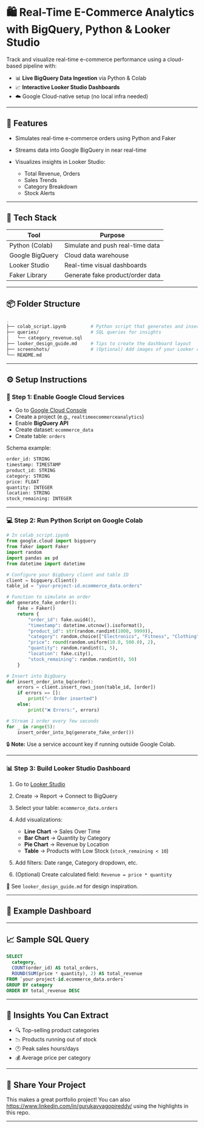 # 🛍 Real-Time E-Commerce Analytics with BigQuery, Python & Looker Studio

Track and visualize real-time e-commerce performance using a cloud-based pipeline with:

* 📊 **Live BigQuery Data Ingestion** via Python & Colab
* 📈 **Interactive Looker Studio Dashboards**
* ☁️ Google Cloud-native setup (no local infra needed)

---

## 🚀 Features

* Simulates real-time e-commerce orders using Python and Faker
* Streams data into Google BigQuery in near real-time
* Visualizes insights in Looker Studio:

  * Total Revenue, Orders
  * Sales Trends
  * Category Breakdown
  * Stock Alerts

---

## 🧰 Tech Stack

| Tool            | Purpose                          |
| --------------- | -------------------------------- |
| Python (Colab)  | Simulate and push real-time data |
| Google BigQuery | Cloud data warehouse             |
| Looker Studio   | Real-time visual dashboards      |
| Faker Library   | Generate fake product/order data |

---

## 📦 Folder Structure

```bash
.
├── colab_script.ipynb         # Python script that generates and inserts fake orders
├── queries/                   # SQL queries for insights
│   └── category_revenue.sql
├── looker_design_guide.md     # Tips to create the dashboard layout
├── screenshots/               # (Optional) Add images of your Looker dashboard
└── README.md
```

---

## ⚙️ Setup Instructions

### 🔑 Step 1: Enable Google Cloud Services

* Go to [Google Cloud Console](https://console.cloud.google.com)
* Create a project (e.g., `realtimeecommerceanalytics`)
* Enable **BigQuery API**
* Create dataset: `ecommerce_data`
* Create table: `orders`

Schema example:

```bash
order_id: STRING  
timestamp: TIMESTAMP  
product_id: STRING  
category: STRING  
price: FLOAT  
quantity: INTEGER  
location: STRING  
stock_remaining: INTEGER
```

---

### 💻 Step 2: Run Python Script on Google Colab

```python
# In colab_script.ipynb
from google.cloud import bigquery
from faker import Faker
import random
import pandas as pd
from datetime import datetime

# Configure your BigQuery client and table ID
client = bigquery.Client()
table_id = "your-project-id.ecommerce_data.orders"

# Function to simulate an order
def generate_fake_order():
    fake = Faker()
    return {
        "order_id": fake.uuid4(),
        "timestamp": datetime.utcnow().isoformat(),
        "product_id": str(random.randint(1000, 9999)),
        "category": random.choice(["Electronics", "Fitness", "Clothing", "Home"]),
        "price": round(random.uniform(10.0, 500.0), 2),
        "quantity": random.randint(1, 5),
        "location": fake.city(),
        "stock_remaining": random.randint(0, 50)
    }

# Insert into BigQuery
def insert_order_into_bq(order):
    errors = client.insert_rows_json(table_id, [order])
    if errors == []:
        print("✅ Order inserted")
    else:
        print("❌ Errors:", errors)

# Stream 1 order every few seconds
for _ in range(5):
    insert_order_into_bq(generate_fake_order())
```

🔒 **Note:** Use a service account key if running outside Google Colab.

---

### 📊 Step 3: Build Looker Studio Dashboard

1. Go to [Looker Studio](https://lookerstudio.google.com/)
2. Create → Report → Connect to BigQuery
3. Select your table: `ecommerce_data.orders`
4. Add visualizations:

   * **Line Chart** → Sales Over Time
   * **Bar Chart** → Quantity by Category
   * **Pie Chart** → Revenue by Location
   * **Table** → Products with Low Stock (`stock_remaining < 10`)
5. Add filters: Date range, Category dropdown, etc.
6. (Optional) Create calculated field: `Revenue = price * quantity`

📌 See `looker_design_guide.md` for design inspiration.

---

## 📸 Example Dashboard

---

## 📈 Sample SQL Query

```sql
SELECT 
  category,
  COUNT(order_id) AS total_orders,
  ROUND(SUM(price * quantity), 2) AS total_revenue
FROM `your-project-id.ecommerce_data.orders`
GROUP BY category
ORDER BY total_revenue DESC
```

---

## 🧠 Insights You Can Extract

* 🔍 Top-selling product categories
* 📉 Products running out of stock
* 🕐 Peak sales hours/days
* 💰 Average price per category

---

## 📣 Share Your Project

This makes a great portfolio project!
You can also https://www.linkedin.com/in/gurukavyagopireddy/ using the highlights in this repo.

---

